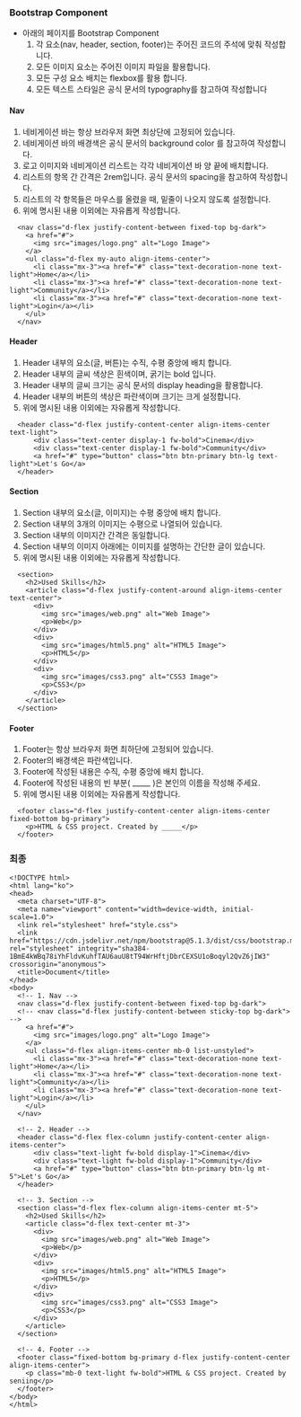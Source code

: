 ### Bootstrap Component

- 아래의 페이지를 Bootstrap Component
  1. 각 요소(nav, header, section, footer)는 주어진 코드의 주석에 맞춰 작성합니다. 
  2. 모든 이미지 요소는 주어진 이미지 파일을 활용합니다.
  3. 모든 구성 요소 배치는 flexbox를 활용 합니다.
  4. 모든 텍스트 스타일은 공식 문서의 typography를 참고하여 작성합니다



#### Nav

1. 네비게이션 바는 항상 브라우저 화면 최상단에 고정되어 있습니다.
2. 네비게이션 바의 배경색은 공식 문서의 background color 를 참고하여 작성합니다. 
3. 로고 이미지와 네비게이션 리스트는 각각 네비게이션 바 양 끝에 배치합니다.
4. 리스트의 항목 간 간격은 2rem입니다. 공식 문서의 spacing을 참고하여 작성합니다.
5. 리스트의 각 항목들은 마우스를 올렸을 때, 밑줄이 나오지 않도록 설정합니다.
6. 위에 명시된 내용 이외에는 자유롭게 작성합니다. 

```
  <nav class="d-flex justify-content-between fixed-top bg-dark">
    <a href="#">
      <img src="images/logo.png" alt="Logo Image">
    </a>
    <ul class="d-flex my-auto align-items-center">
      <li class="mx-3"><a href="#" class="text-decoration-none text-light">Home</a></li>
      <li class="mx-3"><a href="#" class="text-decoration-none text-light">Community</a></li>
      <li class="mx-3"><a href="#" class="text-decoration-none text-light">Login</a></li>
    </ul>
  </nav>
```



#### Header

1. Header 내부의 요소(글, 버튼)는 수직, 수평 중앙에 배치 합니다.
2. Header 내부의 글씨 색상은 흰색이며, 굵기는 bold 입니다.
3. Header 내부의 글씨 크기는 공식 문서의 display heading을 활용합니다.
4. Header 내부의 버튼의 색상은 파란색이며 크기는 크게 설정합니다.
5. 위에 명시된 내용 이외에는 자유롭게 작성합니다. 

```
  <header class="d-flex justify-content-center align-items-center text-light">
      <div class="text-center display-1 fw-bold">Cinema</div>
      <div class="text-center display-1 fw-bold">Community</div>
      <a href="#" type="button" class="btn btn-primary btn-lg text-light">Let's Go</a>
  </header>
```



#### Section

1. Section 내부의 요소(글, 이미지)는 수평 중앙에 배치 합니다.
2. Section 내부의 3개의 이미지는 수평으로 나열되어 있습니다.
3. Section 내부의 이미지간 간격은 동일합니다.
4. Section 내부의 이미지 아래에는 이미지를 설명하는 간단한 글이 있습니다.
5. 위에 명시된 내용 이외에는 자유롭게 작성합니다. 

```
  <section>
    <h2>Used Skills</h2>
    <article class="d-flex justify-content-around align-items-center text-center">
      <div>
        <img src="images/web.png" alt="Web Image">
        <p>Web</p>
      </div>
      <div>
        <img src="images/html5.png" alt="HTML5 Image">
        <p>HTML5</p>
      </div>
      <div>
        <img src="images/css3.png" alt="CSS3 Image">
        <p>CSS3</p>
      </div>
    </article>
  </section>
```



#### Footer

1. Footer는 항상 브라우저 화면 최하단에 고정되어 있습니다.
2. Footer의 배경색은 파란색입니다.
3. Footer에 작성된 내용은 수직, 수평 중앙에 배치 합니다.
4. Footer에 작성된 내용의 빈 부분( _____ )은 본인의 이름을 작성해 주세요.
5. 위에 명시된 내용 이외에는 자유롭게 작성합니다. 

```
  <footer class="d-flex justify-content-center align-items-center fixed-bottom bg-primary">
    <p>HTML & CSS project. Created by _____</p>
  </footer>
```



### 최종

```
<!DOCTYPE html>
<html lang="ko">
<head>
  <meta charset="UTF-8">
  <meta name="viewport" content="width=device-width, initial-scale=1.0">
  <link rel="stylesheet" href="style.css">
  <link href="https://cdn.jsdelivr.net/npm/bootstrap@5.1.3/dist/css/bootstrap.min.css" rel="stylesheet" integrity="sha384-1BmE4kWBq78iYhFldvKuhfTAU6auU8tT94WrHftjDbrCEXSU1oBoqyl2QvZ6jIW3" crossorigin="anonymous">
  <title>Document</title>
</head>
<body>
  <!-- 1. Nav -->
  <nav class="d-flex justify-content-between fixed-top bg-dark">
  <!-- <nav class="d-flex justify-content-between sticky-top bg-dark"> -->
    <a href="#">
      <img src="images/logo.png" alt="Logo Image">
    </a>
    <ul class="d-flex align-items-center mb-0 list-unstyled">
      <li class="mx-3"><a href="#" class="text-decoration-none text-light">Home</a></li>
      <li class="mx-3"><a href="#" class="text-decoration-none text-light">Community</a></li>
      <li class="mx-3"><a href="#" class="text-decoration-none text-light">Login</a></li>
    </ul>
  </nav>

  <!-- 2. Header -->
  <header class="d-flex flex-column justify-content-center align-items-center">
      <div class="text-light fw-bold display-1">Cinema</div>
      <div class="text-light fw-bold display-1">Community</div>
      <a href="#" type="button" class="btn btn-primary btn-lg mt-5">Let's Go</a>
  </header>

  <!-- 3. Section -->
  <section class="d-flex flex-column align-items-center mt-5">
    <h2>Used Skills</h2>
    <article class="d-flex text-center mt-3">
      <div>
        <img src="images/web.png" alt="Web Image">
        <p>Web</p>
      </div>
      <div>
        <img src="images/html5.png" alt="HTML5 Image">
        <p>HTML5</p>
      </div>
      <div>
        <img src="images/css3.png" alt="CSS3 Image">
        <p>CSS3</p>
      </div>
    </article>
  </section>

  <!-- 4. Footer -->
  <footer class="fixed-bottom bg-primary d-flex justify-content-center align-items-center">
    <p class="mb-0 text-light fw-bold">HTML & CSS project. Created by seniing</p>
  </footer>
</body>
</html>
```

